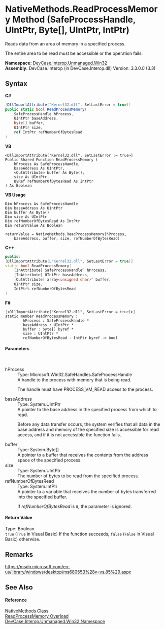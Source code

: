 # NativeMethods.ReadProcessMemory Method (SafeProcessHandle, UIntPtr, Byte[], UIntPtr, IntPtr)
 

Reads data from an area of memory in a specified process. 

 The entire area to be read must be accessible or the operation fails.

**Namespace:**&nbsp;<a href="N_DevCase_Interop_Unmanaged_Win32">DevCase.Interop.Unmanaged.Win32</a><br />**Assembly:**&nbsp;DevCase.Interop (in DevCase.Interop.dll) Version: 3.3.0.0 (3.3)

## Syntax

**C#**<br />
``` C#
[DllImportAttribute("Kernel32.dll", SetLastError = true)]
public static bool ReadProcessMemory(
	SafeProcessHandle hProcess,
	UIntPtr baseAddress,
	byte[] buffer,
	UIntPtr size,
	ref IntPtr refNumberOfBytesRead
)
```

**VB**<br />
``` VB
<DllImportAttribute("Kernel32.dll", SetLastError := true>]
Public Shared Function ReadProcessMemory ( 
	hProcess As SafeProcessHandle,
	baseAddress As UIntPtr,
	<OutAttribute> buffer As Byte(),
	size As UIntPtr,
	ByRef refNumberOfBytesRead As IntPtr
) As Boolean
```

**VB Usage**<br />
``` VB Usage
Dim hProcess As SafeProcessHandle
Dim baseAddress As UIntPtr
Dim buffer As Byte()
Dim size As UIntPtr
Dim refNumberOfBytesRead As IntPtr
Dim returnValue As Boolean

returnValue = NativeMethods.ReadProcessMemory(hProcess, 
	baseAddress, buffer, size, refNumberOfBytesRead)
```

**C++**<br />
``` C++
public:
[DllImportAttribute(L"Kernel32.dll", SetLastError = true)]
static bool ReadProcessMemory(
	[InAttribute] SafeProcessHandle^ hProcess, 
	[InAttribute] UIntPtr baseAddress, 
	[OutAttribute] array<unsigned char>^ buffer, 
	UIntPtr size, 
	IntPtr% refNumberOfBytesRead
)
```

**F#**<br />
``` F#
[<DllImportAttribute("Kernel32.dll", SetLastError = true)>]
static member ReadProcessMemory : 
        hProcess : SafeProcessHandle * 
        baseAddress : UIntPtr * 
        buffer : byte[] byref * 
        size : UIntPtr * 
        refNumberOfBytesRead : IntPtr byref -> bool 

```


#### Parameters
&nbsp;<dl><dt>hProcess</dt><dd>Type: Microsoft.Win32.SafeHandles.SafeProcessHandle<br />A handle to the process with memory that is being read. 

 The handle must have PROCESS_VM_READ access to the process.</dd><dt>baseAddress</dt><dd>Type: System.UIntPtr<br />A pointer to the base address in the specified process from which to read. 

 Before any data transfer occurs, the system verifies that all data in the base address and memory of the specified size is accessible for read access, and if it is not accessible the function fails.</dd><dt>buffer</dt><dd>Type: System.Byte[]<br />A pointer to a buffer that receives the contents from the address space of the specified process.</dd><dt>size</dt><dd>Type: System.UIntPtr<br />The number of bytes to be read from the specified process.</dd><dt>refNumberOfBytesRead</dt><dd>Type: System.IntPtr<br />A pointer to a variable that receives the number of bytes transferred into the specified buffer. 

 If *refNumberOfBytesRead* is `0`, the parameter is ignored.</dd></dl>

#### Return Value
Type: Boolean<br />`true` (`True` in Visual Basic) If the function succeeds, `false` (`False` in Visual Basic) otherwise.

## Remarks
<a href="https://msdn.microsoft.com/en-us/library/windows/desktop/ms680553%28v=vs.85%29.aspx" target="_blank">https://msdn.microsoft.com/en-us/library/windows/desktop/ms680553%28v=vs.85%29.aspx</a>

## See Also


#### Reference
<a href="T_DevCase_Interop_Unmanaged_Win32_NativeMethods">NativeMethods Class</a><br /><a href="Overload_DevCase_Interop_Unmanaged_Win32_NativeMethods_ReadProcessMemory">ReadProcessMemory Overload</a><br /><a href="N_DevCase_Interop_Unmanaged_Win32">DevCase.Interop.Unmanaged.Win32 Namespace</a><br />